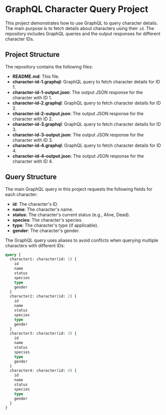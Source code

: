 # GraphQL Character Query Project

This project demonstrates how to use GraphQL to query character details. The main purpose is to fetch details about characters using their `id`. The repository includes GraphQL queries and the output responses for different character IDs.

## Project Structure

The repository contains the following files:

- **README.md**: This file.
- **character-id-1.graphql**: GraphQL query to fetch character details for ID 1.
- **character-id-1-output.json**: The output JSON response for the character with ID 1.
- **character-id-2.graphql**: GraphQL query to fetch character details for ID 2.
- **character-id-2-output.json**: The output JSON response for the character with ID 2.
- **character-id-3.graphql**: GraphQL query to fetch character details for ID 3.
- **character-id-3-output.json**: The output JSON response for the character with ID 3.
- **character-id-4.graphql**: GraphQL query to fetch character details for ID 4.
- **character-id-4-output.json**: The output JSON response for the character with ID 4.

## Query Structure

The main GraphQL query in this project requests the following fields for each character:

- **id**: The character's ID.
- **name**: The character's name.
- **status**: The character's current status (e.g., Alive, Dead).
- **species**: The character's species.
- **type**: The character's type (if applicable).
- **gender**: The character's gender.

The GraphQL query uses aliases to avoid conflicts when querying multiple characters with different IDs:

```graphql
query {
  character1: character(id: 1) {
    id
    name
    status
    species
    type
    gender
  }
  character2: character(id: 2) {
    id
    name
    status
    species
    type
    gender
  }
  character3: character(id: 3) {
    id
    name
    status
    species
    type
    gender
  }
  character4: character(id: 4) {
    id
    name
    status
    species
    type
    gender
  }
}
```
